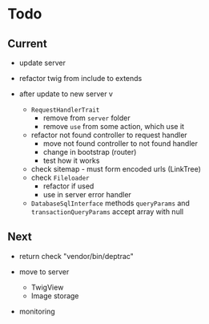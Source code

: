 # Todo

## Current

- update server
- refactor twig from include to extends

- after update to new server v
  - `RequestHandlerTrait`
    - remove from `server` folder
    - remove `use` from some action, which use it
  - refactor not found controller to request handler
    - move not found controller to not found handler
    - change in bootstrap (router)
    - test how it works
  - check sitemap - must form encoded urls (LinkTree)
  - check `Fileloader`
    - refactor if used
    - use in server error handler
  - `DatabaseSqlInterface` methods `queryParams` and `transactionQueryParams` accept array with null

## Next

- return check "vendor/bin/deptrac"

- move to server
  - TwigView
  - Image storage

- monitoring
